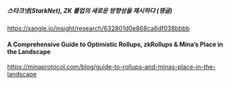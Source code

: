 
##### 스타크넷(StarkNet), ZK 롤업의 새로운 방향성을 제시하다 (쟁글)
https://xangle.io/insight/research/632801d0e868ca6df038bbbb


#### A Comprehensive Guide to Optimistic Rollups, zkRollups & Mina’s Place in the Landscape
https://minaprotocol.com/blog/guide-to-rollups-and-minas-place-in-the-landscape
